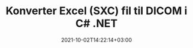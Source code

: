 ---
############################# Static ############################
layout: "autogen-gist"
date: 2021-10-02T14:22:14+03:00
draft: false
path: "da/total/net/conversion/sxc-to-dicom/"
other_out_formats: "PDF DOC DOCX DOCM DOT DOTX DOTM TXT RTF HTML HTM MHTML MHT XLS XLSX XLSM XLSB XLT XLTX XLTM XLAM CSV TSV DIF SXC FODS PPT PPTX PPS PPSX PPSM POT POTX PPTM POTM ODT OTT OTP ODP ODS EMZ WMZ SVG SVGZ XPS TEX DCM WMF EMF BMP PNG GIF JPEG TIFF ICO WEBP JP2 TGA PSB PSD EPUB MD XML JSON DICOM FODP JPG"
ad_headline: "Konverter SXC til DICOM | .NET"
ad_description: "Mest nøjagtige SXC til DICOM dokumentkonverteringsløsning til dine .NET-applikationer."

############################# Head ############################
head_title: "Konverter Excel SXC til DICOM i C# ASP.NET | .NET dokumentkonvertering"
head_description: ".NET Excel regneark dokumentformater konvertering API. Konverter SXC til DICOM og 100+ andre billeder og dokumentfilformater i .NET (C#, VB.NET, ASP.NET & .NET Core) applikationer."

############################# Header ############################
title: "Konverter Excel (SXC) fil til DICOM i C# .NET"
description: "Brug native Excel-dokumentkonverterings-API til at konvertere SXC til DICOM i C# VB.NET & ASP.NET-applikationer. Arbejd med fleksible dokumentkonverteringsfunktioner for at tilpasse det resulterende dokumentudseende. Konverter alle populære Excel-regnearksformater nøjagtigt til og fra Word-dokumenter, PowerPoint-præsentationer, PDF, Photoshop, e-bog, web- og billedfilformater. Konverter hele dokumentet, eller vælg bestemte sider i kildedokumentfilen baseret på de selektive sidetal eller sideintervaller og konverter nemt til et understøttet dokumentformat."

############################# SubMenu ############################
submenu:
    enable: false

############################# Content ############################
content:
    enable: true
    block:
    - title_left: "Sådan konverteres SXC til DICOM i C# .NET"
      content_left: |
          Følg disse enkle trin for SXC til DICOM konvertering i .NET. Se det konverterede DICOM-dokument, som det er, eller gengiv og vis det som HTML uden brug af ekstern software.

          -   Opret **Converter**-objekt for at konvertere SXC-dokument
          -   Indstil konverteringsindstillingerne for DICOM-format
          -   Kald **Convert**-metoden for **Converter**-klasseinstansen for konvertering til DICOM
          -   Indstil indstillinger for HTML-fremviser
          -   Opret **Viewer**-objekt for at se konverteret DICOM som HTML
          
      title_right: "Downloads og installationsvejledning"
      content_right: |
          Du har brug for `GroupDocs.Conversion` og `GroupDocs.Viewer` navneområder for at konvertere Word-filformater til en bred vifte af billeder og dokumenttyper såsom PDF, Microsoft Office (Word, Excel, PowerPoint, Project, Outlook), OpenDocument, HTML og CAD diagrammer. Udforsk andre [.NET API'er til Office-dokumenter](https://products.conholdate.com/total/net/), som tilbydes af Conholdate.Total.
          
          Hent de respektive monteringsfiler fra [Hent](https://downloads.conholdate.com/total/net) eller hent hele pakken fra [NuGet](https://www.nuget.org/packages/Conholdate.Total/) for at tilføje 'Conholdate.Total for .NET' direkte i dit arbejdsområde.
          
      gisthash: "4f311c07ae9ee691b8afb7960aa6c806"
      gistfile: "excel-to-pdf-conversion.cs"

    - title_left: "Tilføj tekst eller billedvandmærke til DICOM i C#"
      content_left: |
          Konverter dokumenter (SXC til DICOM) nøjagtigt som den originale fil, og anvend tekst- eller billedvandmærker på de konverterede dokumentsider ved hjælp af C# .NET.

          -   Opret **Converter**-objekt for at konvertere SXC-dokument
          -   Opret en ny forekomst af klassen **WatermarkOptions**
          -   Angiv vandmærkeegenskaber (farve, bredde, tekst, billede osv.)
          -   Instantiér den korrekte **ConvertOptions**-klasse
          -   Indstil egenskaben **Watermark** for **ConvertOptions**-forekomsten
          -   Kald **Convert**-metoden for **Converter**-klasseinstansen for konvertering til DICOM
        
      title_right: "Udtræk af kildedokumentoplysninger"
      content_right: |
          Funktionen til udtrækning af dokumentoplysninger gør det ikke kun muligt at få de grundlæggende oplysninger om kildedokumentfilen, men den understøtter også udtrækning af nogle værdifulde filformatspecifikke oplysninger, såsom projektstart- og slutdatoer for en Microsoft Project-fil, eventuelle udskrivningsbegrænsninger på et PDF-dokument, liste over mapper indesluttet i en Outlook-datafil osv.

          Konverter populære dokumentfilformater på forskellige operativsystemer såsom Windows, Linux eller macOS, mens du bruger platforme som Windows Azure, Mono og Xamarin.
          
      gisthash: "a15affe15284876ce010a315a09da1f0"
      gistfile: "convert-word-to-pdf-and-add-text-watermark-to-converted-pdf.cs"

    - title_left: "Konverter JSON-fil til Excel i C# .NET"
      content_left: |
          Konvertering af en JSON-fil til Excel i .NET er nu nemmere med Conholdate.Total til .NET API'er. Brug JSON-filen som en datakilde og konverter den præcist til et Excel-regnearksfilformat ved at tilføje et par linjer C #kode uden at bruge ekstern software.

          -   Opret **Converter**-objekt for at konvertere JSON-fil
          -   Instantiér klassen **SpreadsheetConvertOptions**
          -   Kald **Convert**-metoden for **Converter**-klasseinstansen til konvertering til XLSX
          
      title_right: "Indlæs og konverter fjernplacerede dokumenter"
      content_right: |
          Ved at bruge Conholdate.Total til .NET – kan udviklere indlæse og konvertere dokumenter fra forskellige fjernplaceringer og cloud-dokumentlagerressourcer såsom Amazon S3, Microsoft Azure Blob, FTP, lokal disk, stream eller en simpel URL. Du skal blot specificere metoden for at opnå eksternt placeret dokumentstrøm og derefter sende den videre til Converter-klassen som en konstruktør.
          
          Conholdate.Total for .NET API'er er hjemmehørende i Windows Forms, ASP.NET, WPF, WCF eller enhver form for applikation baseret på .NET Framework 2.0 eller nyere.
          
      gisthash: "7864dd1c0c16ca647722d18664d5c84a"
      gistfile: "json-to-excel-spreadsheet-conversion.cs"

############################# About Formats ############################
about_formats:
    enable: false
############################# More Formats ############################
more_formats:
    enable: true
    auto: false
    other_out_formats: PDF DOC DOCX DOCM DOT DOTX DOTM TXT RTF HTML HTM MHTML MHT XLS XLSX XLSM XLSB XLT XLTX XLTM XLAM CSV TSV DIF SXC FODS PPT PPTX PPS PPSX PPSM POT POTX PPTM POTM ODT OTT OTP ODP ODS EMZ WMZ SVG SVGZ XPS TEX DCM WMF EMF BMP PNG GIF JPEG TIFF ICO WEBP JP2 TGA PSB PSD EPUB MD XML JSON DICOM FODP JPG
############################# Back to top ###############################
back_to_top:
  enable: true
---